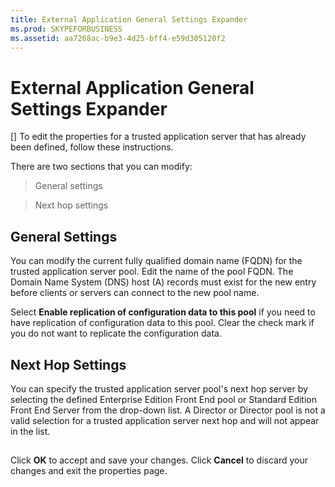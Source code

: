 ```yaml
---
title: External Application General Settings Expander
ms.prod: SKYPEFORBUSINESS
ms.assetid: aa7268ac-b9e3-4d25-bff4-e59d305120f2
---
```



# External Application General Settings Expander
[]
To edit the properties for a trusted application server that has already been defined, follow these instructions.
  
    
    

There are two sections that you can modify:

  
    
    
> General settings
    
  

  
    
    
> Next hop settings
    
  

## General Settings

You can modify the current fully qualified domain name (FQDN) for the trusted application server pool. Edit the name of the pool FQDN. The Domain Name System (DNS) host (A) records must exist for the new entry before clients or servers can connect to the new pool name.
  
    
    
Select **Enable replication of configuration data to this pool** if you need to have replication of configuration data to this pool. Clear the check mark if you do not want to replicate the configuration data.
  
    
    

## Next Hop Settings

You can specify the trusted application server pool's next hop server by selecting the defined Enterprise Edition Front End pool or Standard Edition Front End Server from the drop-down list. A Director or Director pool is not a valid selection for a trusted application server next hop and will not appear in the list.
  
    
    

## 

Click **OK** to accept and save your changes. Click **Cancel** to discard your changes and exit the properties page.
  
    
    

